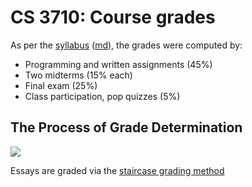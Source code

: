 CS 3710: Course grades
======================

As per the [syllabus](syllabus.html) ([md](syllabus.md)), the grades were computed by:

- Programming and written assignments (45%)
- Two midterms (15% each)
- Final exam (25%)
- Class participation, pop quizzes (5%)

## The Process of Grade Determination

![](images/magic-8-ball.png)

Essays are graded via the [staircase grading method](http://www.cch.ca/newsletters/LawStudent/April2012/Article3.htm)
